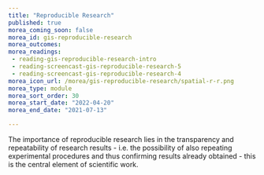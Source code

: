 ```yaml
---
title: "Reproducible Research"
published: true
morea_coming_soon: false
morea_id: gis-reproducible-research
morea_outcomes:
morea_readings:
 - reading-gis-reproducible-research-intro
 - reading-screencast-gis-reproducible-research-5
 - reading-screencast-gis-reproducible-research-4
morea_icon_url: /morea/gis-reproducible-research/spatial-r-r.png
morea_type: module
morea_sort_order: 30
morea_start_date: "2022-04-20"
morea_end_date: "2021-07-13"

---
```

The importance of reproducible research lies in the transparency and repeatability of research results - i.e. the possibility of also repeating experimental procedures and thus confirming results already obtained - this is the central element of scientific work.